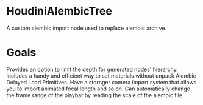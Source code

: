 # HoudiniAlembicTree
A custom alembic import node used to replace alembic archive.

# Goals
Provides an option to limit the depth for generated nodes' hierarchy.
Includes a handy and efficient way to set materials without unpack Alembic Delayed Load Primitives.
Have a stornger camera import system that allows you to import animated focal length and so on.
Can automatically change the frame range of the playbar by reading the scale of the alembic file.
